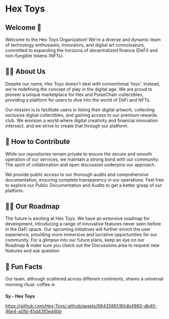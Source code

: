 # Hex Toys 
## Welcome 👋
Welcome to the Hex Toys Organization! We're a diverse and dynamic team of technology enthusiasts, innovators, and digital art connoisseurs, committed to expanding the horizons of decentralized finance (DeFi) and non-fungible tokens (NFTs).

## 🙋‍♀️ About Us
Despite our name, Hex Toys doesn't deal with conventional 'toys'. Instead, we're redefining the concept of play in the digital age. We are proud to pioneer a unique marketplace for Hex and PulseChain collectibles, providing a platform for users to dive into the world of DeFi and NFTs.

Our mission is to facilitate users in listing their digital artwork, collecting exclusive digital collectibles, and gaining access to our premium rewards club. We envision a world where digital creativity and financial innovation intersect, and we strive to create that through our platform.

## 🌈 How to Contribute
While our repositories remain private to ensure the secure and smooth operation of our services, we maintain a strong bond with our community. The spirit of collaboration and open discussion underpins our approach.

We provide public access to our thorough audits and comprehensive documentation, ensuring complete transparency in our operations. Feel free to explore our Public Documentation and Audits to get a better grasp of our platform.

## 👩‍💻 Our Roadmap
The future is exciting at Hex Toys. We have an extensive roadmap for development, introducing a range of innovative features never seen before in the DeFi space. Our upcoming initiatives will further enrich the user experience, providing more immersive and lucrative opportunities for our community. For a glimpse into our future plans, keep an eye on our Roadmap & make sure you check out the Discussions area to request new features and ask question. 

## 🍿 Fun Facts
Our team, although scattered across different continents, shares a universal morning ritual: coffee ☕️ 



**Sy - Hex Toys**

https://github.com/Hex-Toys/.github/assets/68435861/80db4960-db40-46e4-a0fd-45d43f0ed4bb




